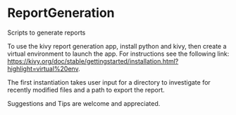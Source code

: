 # ReportGeneration
Scripts to generate reports


To use the kivy report generation app, install python and kivy, then create a virtual environment to launch the app. For instructions see the following link: https://kivy.org/doc/stable/gettingstarted/installation.html?highlight=virtual%20env.

The first instantiation takes user input for a directory to investigate for recently modified files and a path to export the report.

Suggestions and Tips are welcome and appreciated.
